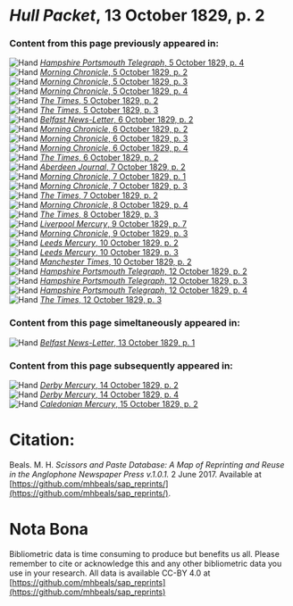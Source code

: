 # *Hull Packet*, 13 October 1829, p. 2  
  
### Content from this page previously appeared in:  
![Hand](http://scissorsandpaste.net/wp-content/uploads/2017/06/smallhandpointer.png) [*Hampshire Portsmouth Telegraph*, 5 October 1829, p. 4](https://mhbeals.github.io/sap_html/Hampshire-Portsmouth-Telegraph/Hampshire-Portsmouth-Telegraph-5-October-1829-p-4)  
![Hand](http://scissorsandpaste.net/wp-content/uploads/2017/06/smallhandpointer.png) [*Morning Chronicle*, 5 October 1829, p. 2](https://mhbeals.github.io/sap_html/Morning-Chronicle/Morning-Chronicle-5-October-1829-p-2)  
![Hand](http://scissorsandpaste.net/wp-content/uploads/2017/06/smallhandpointer.png) [*Morning Chronicle*, 5 October 1829, p. 3](https://mhbeals.github.io/sap_html/Morning-Chronicle/Morning-Chronicle-5-October-1829-p-3)  
![Hand](http://scissorsandpaste.net/wp-content/uploads/2017/06/smallhandpointer.png) [*Morning Chronicle*, 5 October 1829, p. 4](https://mhbeals.github.io/sap_html/Morning-Chronicle/Morning-Chronicle-5-October-1829-p-4)  
![Hand](http://scissorsandpaste.net/wp-content/uploads/2017/06/smallhandpointer.png) [*The Times*, 5 October 1829, p. 2](https://mhbeals.github.io/sap_html/The-Times/The-Times-5-October-1829-p-2)  
![Hand](http://scissorsandpaste.net/wp-content/uploads/2017/06/smallhandpointer.png) [*The Times*, 5 October 1829, p. 3](https://mhbeals.github.io/sap_html/The-Times/The-Times-5-October-1829-p-3)  
![Hand](http://scissorsandpaste.net/wp-content/uploads/2017/06/smallhandpointer.png) [*Belfast News-Letter*, 6 October 1829, p. 2](https://mhbeals.github.io/sap_html/Belfast-News-Letter/Belfast-News-Letter-6-October-1829-p-2)  
![Hand](http://scissorsandpaste.net/wp-content/uploads/2017/06/smallhandpointer.png) [*Morning Chronicle*, 6 October 1829, p. 2](https://mhbeals.github.io/sap_html/Morning-Chronicle/Morning-Chronicle-6-October-1829-p-2)  
![Hand](http://scissorsandpaste.net/wp-content/uploads/2017/06/smallhandpointer.png) [*Morning Chronicle*, 6 October 1829, p. 3](https://mhbeals.github.io/sap_html/Morning-Chronicle/Morning-Chronicle-6-October-1829-p-3)  
![Hand](http://scissorsandpaste.net/wp-content/uploads/2017/06/smallhandpointer.png) [*Morning Chronicle*, 6 October 1829, p. 4](https://mhbeals.github.io/sap_html/Morning-Chronicle/Morning-Chronicle-6-October-1829-p-4)  
![Hand](http://scissorsandpaste.net/wp-content/uploads/2017/06/smallhandpointer.png) [*The Times*, 6 October 1829, p. 2](https://mhbeals.github.io/sap_html/The-Times/The-Times-6-October-1829-p-2)  
![Hand](http://scissorsandpaste.net/wp-content/uploads/2017/06/smallhandpointer.png) [*Aberdeen Journal*, 7 October 1829, p. 2](https://mhbeals.github.io/sap_html/Aberdeen-Journal/Aberdeen-Journal-7-October-1829-p-2)  
![Hand](http://scissorsandpaste.net/wp-content/uploads/2017/06/smallhandpointer.png) [*Morning Chronicle*, 7 October 1829, p. 1](https://mhbeals.github.io/sap_html/Morning-Chronicle/Morning-Chronicle-7-October-1829-p-1)  
![Hand](http://scissorsandpaste.net/wp-content/uploads/2017/06/smallhandpointer.png) [*Morning Chronicle*, 7 October 1829, p. 3](https://mhbeals.github.io/sap_html/Morning-Chronicle/Morning-Chronicle-7-October-1829-p-3)  
![Hand](http://scissorsandpaste.net/wp-content/uploads/2017/06/smallhandpointer.png) [*The Times*, 7 October 1829, p. 2](https://mhbeals.github.io/sap_html/The-Times/The-Times-7-October-1829-p-2)  
![Hand](http://scissorsandpaste.net/wp-content/uploads/2017/06/smallhandpointer.png) [*Morning Chronicle*, 8 October 1829, p. 4](https://mhbeals.github.io/sap_html/Morning-Chronicle/Morning-Chronicle-8-October-1829-p-4)  
![Hand](http://scissorsandpaste.net/wp-content/uploads/2017/06/smallhandpointer.png) [*The Times*, 8 October 1829, p. 3](https://mhbeals.github.io/sap_html/The-Times/The-Times-8-October-1829-p-3)  
![Hand](http://scissorsandpaste.net/wp-content/uploads/2017/06/smallhandpointer.png) [*Liverpool Mercury*, 9 October 1829, p. 7](https://mhbeals.github.io/sap_html/Liverpool-Mercury/Liverpool-Mercury-9-October-1829-p-7)  
![Hand](http://scissorsandpaste.net/wp-content/uploads/2017/06/smallhandpointer.png) [*Morning Chronicle*, 9 October 1829, p. 3](https://mhbeals.github.io/sap_html/Morning-Chronicle/Morning-Chronicle-9-October-1829-p-3)  
![Hand](http://scissorsandpaste.net/wp-content/uploads/2017/06/smallhandpointer.png) [*Leeds Mercury*, 10 October 1829, p. 2](https://mhbeals.github.io/sap_html/Leeds-Mercury/Leeds-Mercury-10-October-1829-p-2)  
![Hand](http://scissorsandpaste.net/wp-content/uploads/2017/06/smallhandpointer.png) [*Leeds Mercury*, 10 October 1829, p. 3](https://mhbeals.github.io/sap_html/Leeds-Mercury/Leeds-Mercury-10-October-1829-p-3)  
![Hand](http://scissorsandpaste.net/wp-content/uploads/2017/06/smallhandpointer.png) [*Manchester Times*, 10 October 1829, p. 2](https://mhbeals.github.io/sap_html/Manchester-Times/Manchester-Times-10-October-1829-p-2)  
![Hand](http://scissorsandpaste.net/wp-content/uploads/2017/06/smallhandpointer.png) [*Hampshire Portsmouth Telegraph*, 12 October 1829, p. 2](https://mhbeals.github.io/sap_html/Hampshire-Portsmouth-Telegraph/Hampshire-Portsmouth-Telegraph-12-October-1829-p-2)  
![Hand](http://scissorsandpaste.net/wp-content/uploads/2017/06/smallhandpointer.png) [*Hampshire Portsmouth Telegraph*, 12 October 1829, p. 3](https://mhbeals.github.io/sap_html/Hampshire-Portsmouth-Telegraph/Hampshire-Portsmouth-Telegraph-12-October-1829-p-3)  
![Hand](http://scissorsandpaste.net/wp-content/uploads/2017/06/smallhandpointer.png) [*Hampshire Portsmouth Telegraph*, 12 October 1829, p. 4](https://mhbeals.github.io/sap_html/Hampshire-Portsmouth-Telegraph/Hampshire-Portsmouth-Telegraph-12-October-1829-p-4)  
![Hand](http://scissorsandpaste.net/wp-content/uploads/2017/06/smallhandpointer.png) [*The Times*, 12 October 1829, p. 3](https://mhbeals.github.io/sap_html/The-Times/The-Times-12-October-1829-p-3)  
  
### Content from this page simeltaneously appeared in:  
![Hand](http://scissorsandpaste.net/wp-content/uploads/2017/06/smallhandpointer.png) [*Belfast News-Letter*, 13 October 1829, p. 1](https://mhbeals.github.io/sap_html/Belfast-News-Letter/Belfast-News-Letter-13-October-1829-p-1)  
  
### Content from this page subsequently appeared in:  
![Hand](http://scissorsandpaste.net/wp-content/uploads/2017/06/smallhandpointer.png) [*Derby Mercury*, 14 October 1829, p. 2](https://mhbeals.github.io/sap_html/Derby-Mercury/Derby-Mercury-14-October-1829-p-2)  
![Hand](http://scissorsandpaste.net/wp-content/uploads/2017/06/smallhandpointer.png) [*Derby Mercury*, 14 October 1829, p. 4](https://mhbeals.github.io/sap_html/Derby-Mercury/Derby-Mercury-14-October-1829-p-4)  
![Hand](http://scissorsandpaste.net/wp-content/uploads/2017/06/smallhandpointer.png) [*Caledonian Mercury*, 15 October 1829, p. 2](https://mhbeals.github.io/sap_html/Caledonian-Mercury/Caledonian-Mercury-15-October-1829-p-2)  


# Citation: 

Beals. M. H. *Scissors and Paste Database: A Map of Reprinting and Reuse in the Anglophone Newspaper Press v.1.0.1.* 2 June 2017. Available at [https://github.com/mhbeals/sap_reprints/](https://github.com/mhbeals/sap_reprints/). 

# Nota Bona

Bibliometric data is time consuming to produce but benefits us all. Please remember to cite or acknowledge this and any other bibliometric data you use in your research. All data is available CC-BY 4.0 at [https://github.com/mhbeals/sap_reprints](https://github.com/mhbeals/sap_reprints)